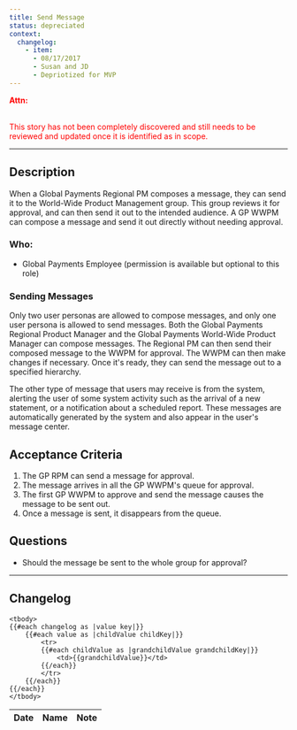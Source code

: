 ```yaml
---
title: Send Message
status: depreciated
context:
  changelog:
    - item:
      - 08/17/2017
      - Susan and JD
      - Depriotized for MVP
---
```


<font style="color:#ff0000">
<b>Attn:</b><br/><br/>

This story has not been completely discovered and still needs to be reviewed and updated once it is identified as in scope.
</font>

---

## Description

When a Global Payments Regional PM composes a message, they can send it to the World-Wide Product Management group. This group reviews it for approval, and can then send it out to the intended audience. A GP WWPM can compose a message and send it out directly without needing approval.

### Who:
- Global Payments Employee (permission is available but optional to this role)

### Sending Messages
Only two user personas are allowed to compose messages, and only one user persona is allowed to send messages. Both the Global Payments Regional Product Manager and the Global Payments World-Wide Product Manager can compose messages. The Regional PM can then send their composed message to the WWPM for approval. The WWPM can then make changes if necessary. Once it's ready, they can send the message out to a specified hierarchy.

The other type of message that users may receive is from the system, alerting the user of some system activity such as the arrival of a new statement, or a notification about a scheduled report. These messages are automatically generated by the system and also appear in the user's message center.


## Acceptance Criteria

1. The GP RPM can send a message for approval.
2. The message arrives in all the GP WWPM's queue for approval.
3. The first GP WWPM to approve and send the message causes the message to be sent out.
4. Once a message is sent, it disappears from the queue.

## Questions
- Should the message be sent to the whole group for approval?

---

## Changelog <a name="changelog"></a>

<table>
	<thead>
		<th>Date</th>
		<th>Name</th>
		<th>Note</th>
	</thead>

	<tbody>
	{{#each changelog as |value key|}}
		{{#each value as |childValue childKey|}}
			<tr>
			{{#each childValue as |grandchildValue grandchildKey|}}
				<td>{{grandchildValue}}</td>
			{{/each}}
			</tr>
		{{/each}}
	{{/each}}
	</tbody>
</table>
